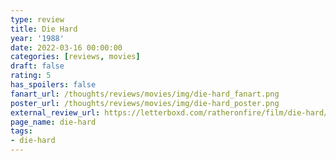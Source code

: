 ```yaml
---
type: review
title: Die Hard
year: '1988'
date: 2022-03-16 00:00:00
categories: [reviews, movies]
draft: false
rating: 5
has_spoilers: false
fanart_url: /thoughts/reviews/movies/img/die-hard_fanart.png
poster_url: /thoughts/reviews/movies/img/die-hard_poster.png
external_review_url: https://letterboxd.com/ratheronfire/film/die-hard/
page_name: die-hard
tags:
- die-hard
---
```


